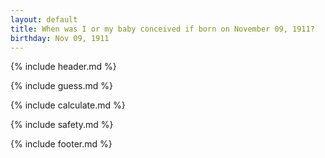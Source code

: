 ```yaml
---
layout: default
title: When was I or my baby conceived if born on November 09, 1911?
birthday: Nov 09, 1911
---
```


{% include header.md %}

{% include guess.md %}

{% include calculate.md %}

{% include safety.md %}

{% include footer.md %}



